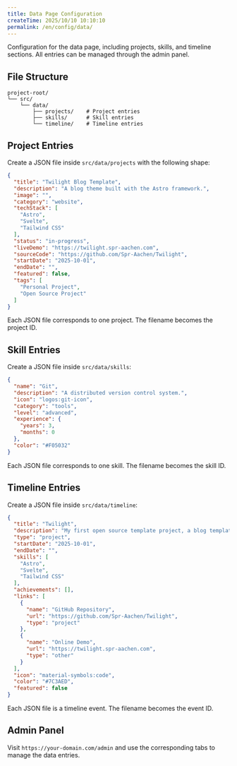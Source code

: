 ```yaml
---
title: Data Page Configuration
createTime: 2025/10/10 10:10:10
permalink: /en/config/data/
---
```


Configuration for the data page, including projects, skills, and timeline sections. All entries can be managed through the admin panel.

## File Structure

```
project-root/
└── src/
    └── data/
        ├── projects/    # Project entries
        ├── skills/      # Skill entries
        └── timeline/    # Timeline entries
```


## Project Entries

Create a JSON file inside `src/data/projects` with the following shape:

```json
{
  "title": "Twilight Blog Template",
  "description": "A blog theme built with the Astro framework.",
  "image": "",
  "category": "website",
  "techStack": [
    "Astro",
    "Svelte",
    "Tailwind CSS"
  ],
  "status": "in-progress",
  "liveDemo": "https://twilight.spr-aachen.com",
  "sourceCode": "https://github.com/Spr-Aachen/Twilight",
  "startDate": "2025-10-01",
  "endDate": "",
  "featured": false,
  "tags": [
    "Personal Project",
    "Open Source Project"
  ]
}
```

Each JSON file corresponds to one project. The filename becomes the project ID.


## Skill Entries

Create a JSON file inside `src/data/skills`:

```json
{
  "name": "Git",
  "description": "A distributed version control system.",
  "icon": "logos:git-icon",
  "category": "tools",
  "level": "advanced",
  "experience": {
    "years": 3,
    "months": 0
  },
  "color": "#F05032"
}
```

Each JSON file corresponds to one skill. The filename becomes the skill ID.


## Timeline Entries

Create a JSON file inside `src/data/timeline`:

```json
{
  "title": "Twilight",
  "description": "My first open source template project, a blog template built with the Astro framework.",
  "type": "project",
  "startDate": "2025-10-01",
  "endDate": "",
  "skills": [
    "Astro",
    "Svelte",
    "Tailwind CSS"
  ],
  "achievements": [],
  "links": [
    {
      "name": "GitHub Repository",
      "url": "https://github.com/Spr-Aachen/Twilight",
      "type": "project"
    },
    {
      "name": "Online Demo",
      "url": "https://twilight.spr-aachen.com",
      "type": "other"
    }
  ],
  "icon": "material-symbols:code",
  "color": "#7C3AED",
  "featured": false
}
```

Each JSON file is a timeline event. The filename becomes the event ID.


## Admin Panel

Visit `https://your-domain.com/admin` and use the corresponding tabs to manage the data entries.

